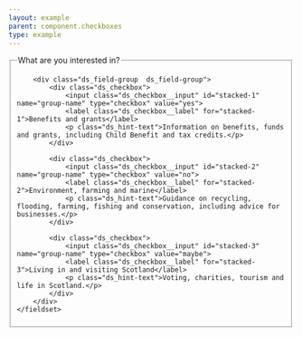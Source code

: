 ```yaml
---
layout: example
parent: component.checkboxes
type: example
---
```

<form>
    <fieldset>
        <legend>What are you interested in?</legend>

        <div class="ds_field-group  ds_field-group">
            <div class="ds_checkbox">
                <input class="ds_checkbox__input" id="stacked-1" name="group-name" type="checkbox" value="yes">
                <label class="ds_checkbox__label" for="stacked-1">Benefits and grants</label>
                <p class="ds_hint-text">Information on benefits, funds and grants, including Child Benefit and tax credits.</p>
            </div>

            <div class="ds_checkbox">
                <input class="ds_checkbox__input" id="stacked-2" name="group-name" type="checkbox" value="no">
                <label class="ds_checkbox__label" for="stacked-2">Environment, farming and marine</label>
                <p class="ds_hint-text">Guidance on recycling, flooding, farming, fishing and conservation, including advice for businesses.</p>
            </div>

            <div class="ds_checkbox">
                <input class="ds_checkbox__input" id="stacked-3" name="group-name" type="checkbox" value="maybe">
                <label class="ds_checkbox__label" for="stacked-3">Living in and visiting Scotland</label>
                <p class="ds_hint-text">Voting, charities, tourism and life in Scotland.</p>
            </div>
        </div>
    </fieldset>
</form>
